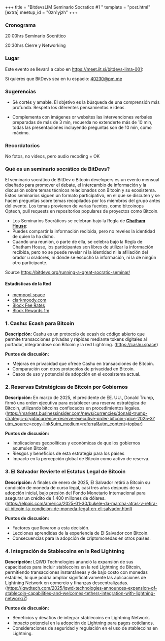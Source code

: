 +++
title = "BitdevsLIM Seminario Socratico #1 "
template = "post.html"
[extra]
meetup_id = "0zn1yjzh"
+++

### Cronograma

20:00hrs Seminario Socrático

20:30hrs Cierre y Networking


### Lugar
Este evento se llevará a cabo en https://meet.jit.si/bitdevs-lima-001:

Si quieres que BitDevs sea en tu espacio:  40230@pm.me

### Sugerencias
- Sé cortés y amable. El objetivo es la búsqueda de una comprensión más profunda.
Respeta los diferentes pensamientos e ideas.

- Complementa con imágenes or websites las intervenciones verbales preparadas de más de 3 min, recuerda no extenderte más de 10 min, todas las presentaciones incluyendo preguntas son de 10 min, como máximo.

### Recordatorios
No fotos, no videos, pero audio recoding = OK


### Qué es un seminario socrático de BitDevs?

El seminario socrático de BitDev o Bitcoin developers es un evento mensual diseñado para promover el debate, el intercambio de información y la discusión sobre temas técnicos relacionados con Bitcoin y su ecosistema. Estos seminarios siguen un formato participativo, en el que se discuten y se hacen preguntas sobre temas recopilados por los miembros del grupo antes del evento.
Los temas provienen de varias fuentes, como bitcoinops Optech, pull requests en repositorios populares de proyectos como Bitcoin.


- Los Seminarios Socráticos se celebran bajo la Regla de **[Chatham House](https://www.chathamhouse.org/about-us/chatham-house-rule)**:
- Puedes compartir la información recibida, pero no reveles la identidad de quien la ha dicho.
- Cuando una reunión, o parte de ella, se celebra bajo la Regla de Chatham House, los participantes son libres de utilizar la información recibida, pero no se puede revelar ni la identidad ni la afiliación del orador u oradores, ni dónde se escuchó la información, ni la de ningún otro participante.


Source https://bitdevs.org/running-a-great-socratic-seminar/

#### Estadísticas de la Red
- [mempool.space](https://mempool.space/)
- [clarkmoody.com](https://bitcoin.clarkmoody.com/dashboard/)
- [Block Fee Rates](https://mempool.space/graphs/mining/block-fee-rates#1m)
- [Block Rewards 1m](https://mempool.space/graphs/mining/block-rewards#1m)

### 1. Cashu: Ecash para Bitcoin

**Descripción:**
Cashu es un protocolo de ecash de código abierto que permite transacciones privadas y rápidas mediante tokens digitales al portador, integrándose con Bitcoin y la red Lightning. (https://cashu.space)

**Puntos de discusión:**
- Mejoras en privacidad que ofrece Cashu en transacciones de Bitcoin.
- Comparación con otros protocolos de privacidad en Bitcoin.
- Casos de uso y potencial de adopción en el ecosistema actual.

### 2. Reservas Estratégicas de Bitcoin por Gobiernos

**Descripción:**
En marzo de 2025, el presidente de EE. UU., Donald Trump, firmó una orden ejecutiva para establecer una reserva estratégica de Bitcoin, utilizando bitcoins confiscados en procedimientos legales. (https://markets.businessinsider.com/news/currencies/donald-trump-strategic-cryptocurrency-reserve-executive-order-bitcoin-price-2025-3?utm_source=copy-link&utm_medium=referral&utm_content=topbar)

**Puntos de discusión:**
- Implicaciones geopolíticas y económicas de que los gobiernos acumulen Bitcoin.
- Riesgos y beneficios de esta estrategia para los países.
- Impacto en la percepción global de Bitcoin como activo de reserva.

### 3. El Salvador Revierte el Estatus Legal de Bitcoin

**Descripción:**
A finales de enero de 2025, El Salvador retiró a Bitcoin su condición de moneda de curso legal, casi tres años después de su adopción inicial, bajo presión del Fondo Monetario Internacional para asegurar un crédito de 1.400 millones de dólares. (https://elpais.com/america/2025-01-30/bukele-da-marcha-atras-y-retira-al-bitcoin-la-condicion-de-moneda-legal-en-el-salvador.html)

**Puntos de discusión:**
- Factores que llevaron a esta decisión.
- Lecciones aprendidas de la experiencia de El Salvador con Bitcoin.
- Consecuencias para la adopción de criptomonedas en otros países.

### 4. Integración de Stablecoins en la Red Lightning

**Descripción:**
LQWD Technologies anunció la expansión de sus capacidades para incluir stablecoins en la red Lightning de Bitcoin, permitiendo transacciones instantáneas y de bajo costo con monedas estables, lo que podría ampliar significativamente las aplicaciones de Lightning Network en comercio y finanzas descentralizadas. (https://lqwdtech.com/2025/lqwd-technologies-announces-expansion-of-stablecoin-capabilities-and-welcomes-tethers-integration-with-lightning-network/Z)

**Puntos de discusión:**
- Beneficios y desafíos de integrar stablecoins en Lightning Network.
- Impacto potencial en la adopción de Lightning para pagos cotidianos.
- Consideraciones de seguridad y regulación en el uso de stablecoins en Lightning.

